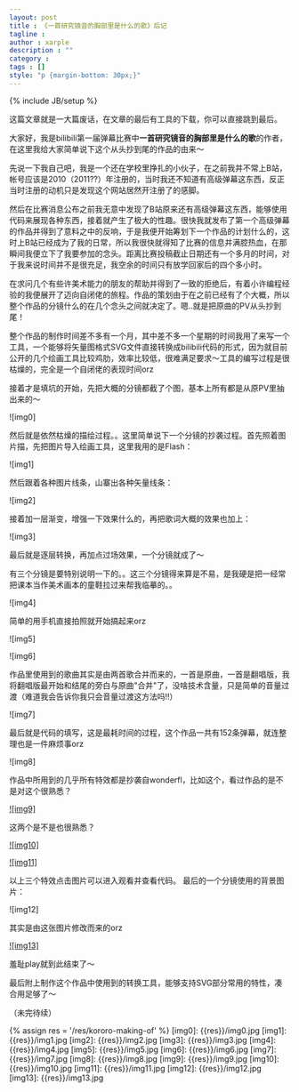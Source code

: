 ```yaml
---
layout: post
title : 《一首研究镜音的胸部里是什么的歌》后记
tagline : 
author : xarple
description : ""
category : 
tags : []
style: "p {margin-bottom: 30px;}"
---
```

{% include JB/setup %}

这篇文章就是一大篇废话，在文章的最后有工具的下载，你可以直接跳到最后。

大家好，我是bilibili第一届弹幕比赛中**一首研究镜音的胸部里是什么的歌**的作者，在这里我给大家简单说下这个从头抄到尾的作品的由来～

先说一下我自己吧，我是一个还在学校里挣扎的小伙子，在之前我并不常上B站，帐号应该是2010（2011??）年注册的，当时我还不知道有高级弹幕这东西，反正当时注册的动机只是发现这个网站居然开注册了的感脚。

然后在比赛消息公布之前我无意中发现了B站原来还有高级弹幕这东西，能够使用代码来展现各种东西，接着就产生了极大的性趣。很快我就发布了第一个高级弹幕的作品并得到了意料之中的反响，于是我便开始筹划下一个作品的计划什么的，这时上B站已经成为了我的日常，所以我很快就得知了比赛的信息并满腔热血，在那瞬间我便立下了我要参加的念头。距离比赛投稿截止日期还有一个多月的时间，对于我来说时间并不是很充足，我空余的时间只有放学回家后的四个多小时。

在求问几个有些许美术能力的朋友的帮助并得到了一致的拒绝后，有着小许编程经验的我便展开了迈向自闭佬的旅程。作品的策划由于在之前已经有了个大概，所以整个作品的分镜什么的在几个念头之间就决定了。嗯..就是把原曲的PV从头抄到尾！

整个作品的制作时间差不多有一个月，其中差不多一个星期的时间我用了来写一个工具，一个能够将矢量图格式SVG文件直接转换成bilibili代码的形式，因为就目前公开的几个绘画工具比较鸡肋，效率比较低，很难满足要求～工具的编写过程是很枯燥的，完全是一个自闭佬的表现时间orz

接着才是填坑的开始，先把大概的分镜都截了个图，基本上所有都是从原PV里抽出来的～

<!-- break -->

![img0]

然后就是依然枯燥的描绘过程。。这里简单说下一个分镜的抄袭过程。首先照着图片描，先把图片导入绘画工具，这里我用的是Flash：

![img1]

然后跟着各种图片线条，山寨出各种矢量线条：

![img2]

接着加一层渐变，增强一下效果什么的，再把歌词大概的效果也加上：

![img3]

最后就是逐层转换，再加点过场效果，一个分镜就成了～

有三个分镜是要特别说明一下的。。这三个分镜得来算是不易，是我硬是把一经常把课本当作美术画本的童鞋拉过来帮我临摹的。。

![img4]

简单的用手机直接拍照就开始搞起来orz

![img5]

![img6]

作品里使用到的歌曲其实是由两首歌合并而来的，一首是原曲，一首是翻唱版，我将翻唱版最开始和结尾的旁白与原曲"合并"了，没啥技术含量，只是简单的音量过渡（难道我会告诉你我只会音量过渡这方法吗!!）

![img7]

最后就是代码的填写，这是最耗时间的过程，这个作品一共有152条弹幕，就连整理也是一件麻烦事orz

![img8]

作品中所用到的几乎所有特效都是抄袭自wonderfl，比如这个，看过作品的是不是对这个很熟悉？

[![img9]](http://wonderfl.net/c/4Wy6)

这两个是不是也很熟悉？

[![img10]](http://wonderfl.net/c/4gvL)

[![img11]](http://wonderfl.net/c/7prR)

以上三个特效点击图片可以进入观看并查看代码。
最后的一个分镜使用的背景图片：

![img12]

其实是由这张图片修改而来的orz

[![img13]](http://penguinfrontier.deviantart.com/art/Kokoro-285343699)

羞耻play就到此结束了～

最后附上制作这个作品中使用到的转换工具，能够支持SVG部分常用的特性，凑合用足够了～

（未完待续）

{% assign res = '/res/kororo-making-of' %}
[img0]: {{res}}/img0.jpg
[img1]: {{res}}/img1.jpg
[img2]: {{res}}/img2.jpg
[img3]: {{res}}/img3.jpg
[img4]: {{res}}/img4.jpg
[img5]: {{res}}/img5.jpg
[img6]: {{res}}/img6.jpg
[img7]: {{res}}/img7.jpg
[img8]: {{res}}/img8.jpg
[img9]: {{res}}/img9.jpg
[img10]: {{res}}/img10.jpg
[img11]: {{res}}/img11.jpg
[img12]: {{res}}/img12.jpg
[img13]: {{res}}/img13.jpg
